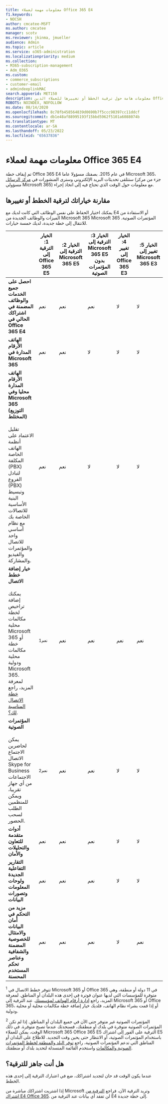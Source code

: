 ```yaml
---
title: معلومات مهمة لعملاء Office 365 E4
f1.keywords:
- NOCSH
author: cmcatee-MSFT
ms.author: cmcatee
manager: scotv
ms.reviewer: jkinma, jmueller
audience: Admin
ms.topic: article
ms.service: o365-administration
ms.localizationpriority: medium
ms.collection:
- M365-subscription-management
- Adm_O365
ms.custom:
- commerce_subscriptions
- customer-email
- admindeeplinkMAC
search.appverid: MET150
description: معلومات هامة حول ترقية الخطط أو تغييرها للعملاء الذين Office 365 اشتراك E4.
ROBOTS: NOINDEX, NOFOLLOW
ms.date: 08/14/2020
ms.openlocfilehash: 8c78fb458564839d0690b7f5ccc98397cc11ddcf
ms.sourcegitcommit: db1e48af88995193f15bbd5962f5101a6088074b
ms.translationtype: MT
ms.contentlocale: ar-SA
ms.lasthandoff: 05/23/2022
ms.locfileid: "65637836"
---
```

# <a name="important-information-for-office-365-e4-customers"></a>معلومات مهمة لعملاء Office 365 E4

تم إيقاف خطة Office 365 E4 في عام 2015. بصفتك مسؤولا عاما Microsoft 365، ستتلقى تحديثات البريد الإلكتروني وسترى المنشورات في <a href="https://go.microsoft.com/fwlink/p/?linkid=2070717" target="_blank">مركز الرسائل</a> (جزء من مركز مسؤولي Microsoft 365) مع معلومات حول الوقت الذي تحتاج فيه إلى اتخاذ إجراء.

## <a name="compare-your-options-for-upgrading-or-changing-plans"></a>مقارنة خياراتك لترقية الخطط أو تغييرها

يمكنك اختيار الحفاظ على نفس الوظائف التي كانت لديك مع E4 أو الاستفادة من الميزات والوظائف الجديدة من Microsoft 365 Microsoft 365 المؤتمرات الصوتية. للانتقال إلى خطة جديدة، لديك خمسة خيارات.

|  | الخيار 1: الترقية إلى Office 365 E5 | الخيار 2: الترقية إلى Microsoft 365 E5 | الخيار 3: الترقية إلى Microsoft 365 E5 بدون المؤتمرات الصوتية | الخيار 4: تغيير إلى Office 365 E3 | الخيار 5: تغيير إلى Microsoft 365 E3 |
|-|-|-|-|-|-|
| **احصل على جميع الخدمات والوظائف المضمنة في اشتراكك الحالي في Office 365 E4** | نعم | نعم | نعم | لا | لا |
| **الهاتف الأرقام المدارة في Microsoft 365** | نعم | نعم | لا | لا | لا |
| **الهاتف الأرقام المدارة محليا وفي Microsoft 365 (التوزيع المختلط)**<br/><br/>تقليل الاعتماد على أنظمة الهاتف الخاصة المكلفة (PBX) لتبادل الفروع (PBX) وتبسيط البنية الأساسية للاتصالات الخاصة بك مع نظام أساسي واحد للاتصال والمؤتمرات والفيديو والمشاركة. | نعم | نعم | لا | لا | لا |
| **خيار إضافة خطط الاتصال**<br/><br/>يمكنك إضافة تراخيص لخطة مكالمات محلية Microsoft 365 أو خطة مكالمات محلية ودولية Microsoft 365. لمعرفة المزيد، راجع [خطة الاتصال المناسبة لك؟](/MicrosoftTeams/calling-plan-landing-page). | <sup>نعم1</sup> | نعم | نعم | نعم | نعم |
| **المؤتمرات الصوتية**<br/><br/>يمكن لحاضرين الاجتماع الاتصال Skype for Business الاجتماعات من أي جهاز تقريبا، ويمكن للمنظمين الطلب لسحب الحضور. | <sup>نعم2</sup> | نعم | نعم | لا | لا |
| **أدوات متقدمة للتعاون والتحليلات والأمان** | نعم | نعم | نعم | لا | لا |
| **التقارير التفاعلية الجديدة ولوحات المعلومات وتصورات البيانات** | نعم | نعم | نعم | لا | لا |
| **مزيد من التحكم في أمان البيانات والامتثال للخصوصية المضمنة والشفافية وعناصر تحكم المستخدم المحسنة** | نعم | نعم | نعم | لا | نعم |

<sup>1</sup> تتوفر خطط الاتصال في Microsoft 365 أو Office 365 في 11 دولة أو منطقة، وهي متوفرة للمؤسسات التي لديها عنوان فوترة في إحدى هذه البلدان أو المناطق. لمعرفة المزيد، راجع [إدارة أرقام الهواتف لمؤسستك](/microsoftteams/manage-phone-numbers-for-your-organization/manage-phone-numbers-for-your-organization). عند الترقية إلى Microsoft 365 أو Office 365، أو إذا قمت بشراء نظام الهاتف، فلديك خيار إضافة خطة مكالمات محلية أو محلية ودولية.

<sup>2</sup> المؤتمرات الصوتية غير متوفر حتى الآن في جميع البلدان أو المناطق. إذا لم تكن المؤتمرات الصوتية متوفرة في بلدك أو منطقتك، فسنحدثك عندما تصبح متوفرة. في ذلك الوقت، يمكن للعملاء Microsoft 365 Office 365 E5 الترقية على الفور إلى اشتراك E5 باستخدام المؤتمرات الصوتية، أو الانتظار حتى يحين وقت التجديد. للاطلاع على البلدان أو المناطق التي تدعم المؤتمرات الصوتية، راجع [توفر البلد والمنطقة لخطط المؤتمرات الصوتية والمكالمات](/microsoftteams/country-and-region-availability-for-audio-conferencing-and-calling-plans/country-and-region-availability-for-audio-conferencing-and-calling-plans) واستخدم القائمة المنسدلة لتحديد بلدك أو منطقتك.

## <a name="ready-to-upgrade"></a>هل أنت جاهز للترقية؟

عندما يكون الوقت قد حان لتجديد اشتراكك، ضع في اعتبارك الترقية إلى إحدى هذه الخطط.

إذا اشتريت اشتراكك مباشرة من Microsoft وتريد الترقية الآن، فراجع [الترقية من اشتراك E4 Office 365](upgrade-Office-365-E4.md). لن تفقد أي بيانات عند الترقية من E4 إلى خطة جديدة.
